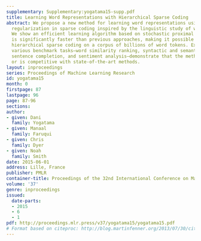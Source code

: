 ```yaml
---
supplementary: Supplementary:yogatama15-supp.pdf
title: Learning Word Representations with Hierarchical Sparse Coding
abstract: We propose a new method for learning word representations using hierarchical
  regularization in sparse coding inspired by the linguistic study of word meanings.
  We show an efficient learning algorithm based on stochastic proximal methods that
  is significantly faster than previous approaches, making it possible to perform
  hierarchical sparse coding on a corpus of billions of word tokens. Experiments on
  various benchmark tasks—word similarity ranking, syntactic and semantic analogies,
  sentence completion, and sentiment analysis—demonstrate that the method outperforms
  or is competitive with state-of-the-art methods.
layout: inproceedings
series: Proceedings of Machine Learning Research
id: yogatama15
month: 0
firstpage: 87
lastpage: 96
page: 87-96
sections: 
author:
- given: Dani
  family: Yogatama
- given: Manaal
  family: Faruqui
- given: Chris
  family: Dyer
- given: Noah
  family: Smith
date: 2015-06-01
address: Lille, France
publisher: PMLR
container-title: Proceedings of the 32nd International Conference on Machine Learning
volume: '37'
genre: inproceedings
issued:
  date-parts:
  - 2015
  - 6
  - 1
pdf: http://proceedings.mlr.press/v37/yogatama15/yogatama15.pdf
# Format based on citeproc: http://blog.martinfenner.org/2013/07/30/citeproc-yaml-for-bibliographies/
---
```


